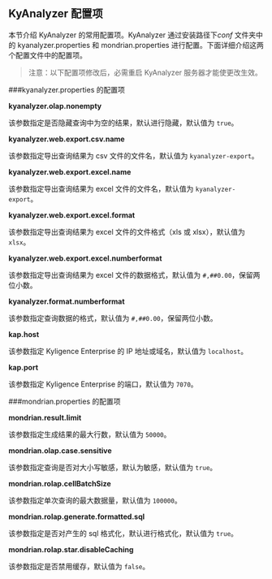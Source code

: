 



## KyAnalyzer 配置项

本节介绍 KyAnalyzer 的常用配置项。KyAnalyzer 通过安装路径下*conf* 文件夹中的 kyanalyzer.properties 和 mondrian.properties 进行配置。下面详细介绍这两个配置文件中的配置项。

> 注意：以下配置项修改后，必需重启 KyAnalyzer 服务器才能使更改生效。

###kyanalyzer.properties 的配置项

**kyanalyzer.olap.nonempty**

该参数指定是否隐藏查询中为空的结果，默认进行隐藏，默认值为 `true`。

**kyanalyzer.web.export.csv.name**

该参数指定导出查询结果为 csv 文件的文件名，默认值为 `kyanalyzer-export`。

**kyanalyzer.web.export.excel.name**

该参数指定导出查询结果为 excel 文件的文件名，默认值为 `kyanalyzer-export`。

**kyanalyzer.web.export.excel.format**

该参数指定导出查询结果为 excel 文件的文件格式（xls 或 xlsx），默认值为 `xlsx`。

**kyanalyzer.web.export.excel.numberformat**

该参数指定导出查询结果为 excel 文件的数据格式，默认值为 `#,##0.00`，保留两位小数。

**kyanalyzer.format.numberformat**

该参数指定查询数据的格式，默认值为 `#,##0.00`，保留两位小数。

**kap.host**

该参数指定 Kyligence Enterprise 的 IP 地址或域名，默认值为 `localhost`。

**kap.port**

该参数指定 Kyligence Enterprise 的端口，默认值为 `7070`。

###mondrian.properties 的配置项

**mondrian.result.limit**

该参数指定生成结果的最大行数，默认值为 `50000`。

**mondrian.olap.case.sensitive**

该参数指定查询是否对大小写敏感，默认为敏感，默认值为 `true`。

 **mondrian.rolap.cellBatchSize**

该参数指定单次查询的最大数据量，默认值为 `100000`。

 **mondrian.rolap.generate.formatted.sql**

该参数指定是否对产生的 sql 格式化，默认进行格式化，默认值为 `true`。

**mondrian.rolap.star.disableCaching**

该参数指定是否禁用缓存，默认值为 `false`。



